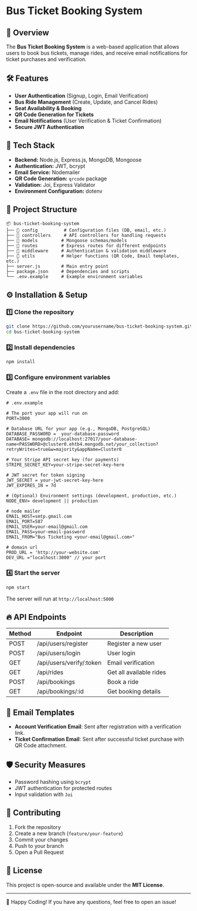 # Bus Ticket Booking System

## 🚀 Overview
The **Bus Ticket Booking System** is a web-based application that allows users to book bus tickets, manage rides, and receive email notifications for ticket purchases and verification.

## 🛠 Features
- **User Authentication** (Signup, Login, Email Verification)
- **Bus Ride Management** (Create, Update, and Cancel Rides)
- **Seat Availability & Booking**
- **QR Code Generation for Tickets**
- **Email Notifications** (User Verification & Ticket Confirmation)
- **Secure JWT Authentication**

## 📌 Tech Stack
- **Backend:** Node.js, Express.js, MongoDB, Mongoose
- **Authentication:** JWT, bcrypt
- **Email Service:** Nodemailer
- **QR Code Generation:** `qrcode` package
- **Validation:** Joi, Express Validator
- **Environment Configuration:** dotenv

## 📂 Project Structure
```
📦 bus-ticket-booking-system
├── 📁 config          # Configuration files (DB, email, etc.)
├── 📁 controllers     # API controllers for handling requests
├── 📁 models         # Mongoose schemas/models
├── 📁 routes         # Express routes for different endpoints
├── 📁 middleware     # Authentication & validation middleware
├── 📁 utils          # Helper functions (QR Code, Email templates, etc.)
├── server.js        # Main entry point
├── package.json     # Dependencies and scripts
└── .env.example     # Example environment variables
```

## ⚙️ Installation & Setup
### 1️⃣ Clone the repository
```sh
git clone https://github.com/yourusername/bus-ticket-booking-system.git
cd bus-ticket-booking-system
```

### 2️⃣ Install dependencies
```sh
npm install
```

### 3️⃣ Configure environment variables
Create a `.env` file in the root directory and add:
```env
# .env.example

# The port your app will run on
PORT=3000

# Database URL for your app (e.g., MongoDB, PostgreSQL)
DATABASE_PASSWORD =  your-database-password
DATABASE= mongodb://localhost:27017/your-database-name<PASSWORD>@cluster0.ehtb4.mongodb.net/your_collection?retryWrites=true&w=majority&appName=Cluster0

# Your Stripe API secret key (for payments)
STRIPE_SECRET_KEY=your-stripe-secret-key-here

# JWT secret for token signing
JWT_SECRET = your-jwt-secret-key-here
JWT_EXPIRES_IN = 7d

# (Optional) Environment settings (development, production, etc.)
NODE_ENV= development || production

# node mailer 
EMAIL_HOST=smtp.gmail.com
EMAIL_PORT=587
EMAIL_USER=your-email@gmail.com
EMAIL_PASS=your-email-password
EMAIL_FROM="Bus Ticketing <your-email@gmail.com>"

# domain url
PROD_URL = 'http://your-website.com'
DEV_URL ="localhost:3000" // your port
```

### 4️⃣ Start the server
```sh
npm start
```
The server will run at `http://localhost:5000`

## 🔥 API Endpoints
| Method | Endpoint                   | Description |
|--------|----------------------------|-------------|
| POST   | /api/users/register        | Register a new user |
| POST   | /api/users/login           | User login |
| GET    | /api/users/verify/:token   | Email verification |
| GET    | /api/rides                 | Get all available rides |
| POST   | /api/bookings              | Book a ride |
| GET    | /api/bookings/:id          | Get booking details |

## 📧 Email Templates
- **Account Verification Email**: Sent after registration with a verification link.
- **Ticket Confirmation Email**: Sent after successful ticket purchase with QR Code attachment.

## 🛡 Security Measures
- Password hashing using `bcrypt`
- JWT authentication for protected routes
- Input validation with `Joi`

## 🤝 Contributing
1. Fork the repository
2. Create a new branch (`feature/your-feature`)
3. Commit your changes
4. Push to your branch
5. Open a Pull Request

## 📜 License
This project is open-source and available under the **MIT License**.

---
🚀 Happy Coding! If you have any questions, feel free to open an issue!
